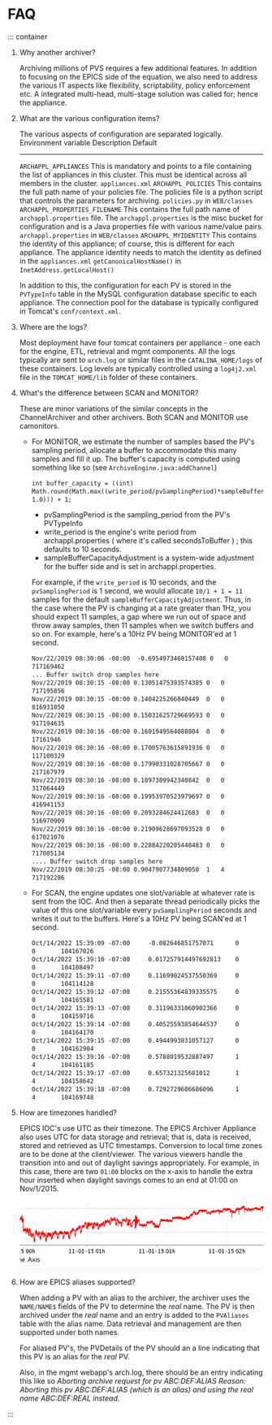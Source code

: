 
# FAQ

::: container
1.  <div>

    Why another archiver?

    </div>

    <div>

    Archiving millions of PVS requires a few additional features. In
    addition to focusing on the EPICS side of the equation, we also need
    to address the various IT aspects like flexibility, scriptability,
    policy enforcement etc. A integrated multi-head, multi-stage
    solution was called for; hence the appliance.

    </div>

2.  <div>

    What are the various configuration items?

    </div>

    <div>

    The various aspects of configuration are separated logically.
      Environment variable             Description                                                                                                                                                                                   Default
      -------------------------------- --------------------------------------------------------------------------------------------------------------------------------------------------------------------------------------------- ----------------------------------------------------------
      `ARCHAPPL_APPLIANCES`            This is mandatory and points to a file containing the list of appliances in this cluster. This must be identical across all members in the cluster.                                           `appliances.xml`
      `ARCHAPPL_POLICIES`              This contains the full path name of your policies file. The policies file is a python script that controls the parameters for archiving.                                                      `policies.py` in `WEB/classes`
      `ARCHAPPL_PROPERTIES_FILENAME`   This contains the full path name of `archappl.properties` file. The `archappl.properties` is the misc bucket for configuration and is a Java properties file with various name/value pairs.   `archappl.properties` in `WEB/classes`
      `ARCHAPPL_MYIDENTITY`            This contains the identity of this appliance; of course, this is different for each appliance. The appliance identity needs to match the identity as defined in the `appliances.xml`          `getCanonicalHostName()` in `InetAddress.getLocalHost()`

    In addition to this, the configuration for each PV is stored in the
    `PVTypeInfo` table in the MySQL configuration database specific to
    each appliance. The connection pool for the database is typically
    configured in Tomcat\'s `conf/context.xml`.

    </div>

3.  <div>

    Where are the logs?

    </div>

    <div>

    Most deployment have four tomcat containers per appliance - one each
    for the engine, ETL, retrieval and mgmt components. All the logs
    typically are sent to `arch.log` or similar files in the
    `CATALINA_HOME/logs` of these containers. Log levels are typically
    controlled using a `log4j2.xml` file in the `TOMCAT_HOME/lib` folder
    of these containers.

    </div>

4.  <div>

    What\'s the difference between SCAN and MONITOR?

    </div>

    <div>

    These are minor variations of the similar concepts in the
    ChannelArchiver and other archivers. Both SCAN and MONITOR use
    camonitors.
    -   For MONITOR, we estimate the number of samples based the PV\'s
        sampling period, allocate a buffer to accommodate this many
        samples and fill it up. The buffer\'s capacity is computed using
        something like so (see `ArchiveEngine.java:addChannel`)

            int buffer_capacity = ((int) Math.round(Math.max((write_period/pvSamplingPeriod)*sampleBufferCapacityAdjustment, 1.0))) + 1;

        -   pvSamplingPeriod is the sampling_period from the PV\'s
            PVTypeInfo
        -   write_period is the engine\'s write period from
            archappl.properties ( where it\'s called secondsToBuffer ) ;
            this defaults to 10 seconds.
        -   sampleBufferCapacityAdjustment is a system-wide adjustment
            for the buffer side and is set in archappl.properties.

        For example, if the `write_period` is 10 seconds, and the
        `pvSamplingPeriod` is 1 second, we would allocate
        `10/1 + 1 = 11` samples for the default
        `sampleBufferCapacityAdjustment`. Thus, in the case where the PV
        is changing at a rate greater than 1Hz, you should expect 11
        samples, a gap where we run out of space and throw away samples,
        then 11 samples when we switch buffers and so on. For example,
        here\'s a 10Hz PV being MONITOR\'ed at 1 second.

            Nov/22/2019 08:30:06 -08:00  -0.6954973468157408 0   0   717169462
            ... Buffer switch drop samples here
            Nov/22/2019 08:30:15 -08:00 0.13051475393574385 0   0   717195856
            Nov/22/2019 08:30:15 -08:00 0.1404225266840449  0   0   816931850
            Nov/22/2019 08:30:15 -08:00 0.15031625729669593 0   0   917194635
            Nov/22/2019 08:30:16 -08:00 0.1601949564088804  0   0   17161946
            Nov/22/2019 08:30:16 -08:00 0.17005763615891936 0   0   117100329
            Nov/22/2019 08:30:16 -08:00 0.17990331028705667 0   0   217167979
            Nov/22/2019 08:30:16 -08:00 0.1897309942340842  0   0   317064449
            Nov/22/2019 08:30:16 -08:00 0.19953970523979697 0   0   416941153
            Nov/22/2019 08:30:16 -08:00 0.2093284624412683  0   0   516970909
            Nov/22/2019 08:30:16 -08:00 0.21909628697093528 0   0   617021076
            Nov/22/2019 08:30:16 -08:00 0.22884220205448483 0   0   717085134
            .... Buffer switch drop samples here
            Nov/22/2019 08:30:25 -08:00 0.9047907734809058  1   4   717192286

    -   For SCAN, the engine updates one slot/variable at whatever rate
        is sent from the IOC. And then a separate thread periodically
        picks the value of this one slot/variable every
        `pvSamplingPeriod` seconds and writes it out to the buffers.
        Here\'s a 10Hz PV being SCAN\'ed at 1 second.

            Oct/14/2022 15:39:09 -07:00     -0.082646851757071      0       0       104167026
            Oct/14/2022 15:39:10 -07:00     0.017257914497692813    0       0       104108497
            Oct/14/2022 15:39:11 -07:00     0.11699024537550369     0       0       104114128
            Oct/14/2022 15:39:12 -07:00     0.21555364839335575     0       0       104165581
            Oct/14/2022 15:39:13 -07:00     0.31196331060902366     0       0       104159716
            Oct/14/2022 15:39:14 -07:00     0.40525593854644537     0       0       104164170
            Oct/14/2022 15:39:15 -07:00     0.4944993831057127      0       0       104162904
            Oct/14/2022 15:39:16 -07:00     0.5788019532887497      1       4       104161185
            Oct/14/2022 15:39:17 -07:00     0.657321325681012       1       4       104158642
            Oct/14/2022 15:39:18 -07:00     0.7292729606686096      1       4       104169748

    </div>

5.  <div>

    How are timezones handled?

    </div>

    <div>

    EPICS IOC\'s use UTC as their timezone. The EPICS Archiver Appliance
    also uses UTC for data storage and retrieval; that is, data is
    received, stored and retrieved as UTC timestamps. Conversion to
    local time zones are to be done at the client/viewer. The various
    viewers handle the transition into and out of daylight savings
    appropriately. For example, in this case, there are two `01:00`
    blocks on the x-axis to handle the extra hour inserted when daylight
    savings comes to an end at 01:00 on Nov/1/2015.

    </div>

    ![](images/ArchiveViewer_daylight_fall.png)

6.  <div>

    How are EPICS aliases supported?

    </div>

    <div>

    When adding a PV with an alias to the archiver, the archiver uses
    the `NAME/NAME$` fields of the PV to determine the *real* name. The
    PV is then archived under the *real* name and an entry is added to
    the `PVAliases` table with the alias name. Data retrieval and
    management are then supported under both names.

    For aliased PV\'s, the PVDetails of the PV should an a line
    indicating that this PV is an alias for the *real* PV.

    Also, in the mgmt webapp\'s arch.log, there should be an entry
    indicating this like so *Aborting archive request for pv
    ABC:DEF:ALIAS Reason: Aborting this pv ABC:DEF:ALIAS (which is an
    alias) and using the real name ABC:DEF:REAL instead.*

    </div>
:::

